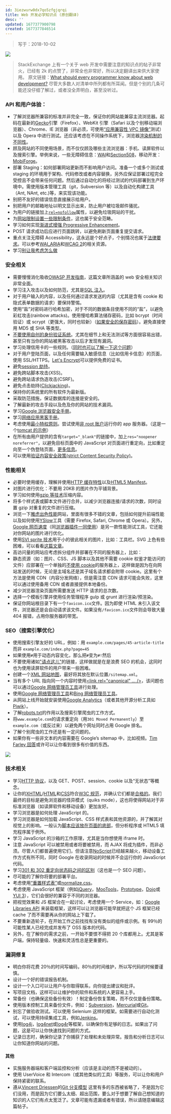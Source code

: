 ```yaml
---
id: 3iezwurw0dx7qo5zfgjqrqi
title: Web 开发必学知识点 (原创翻译)
desc: ''
updated: 1677377900798
created: 1677377846514
---
```


> 写于：2018-10-02

![](/assets/images/2023-02-26-10-18-05.png)

> StackExchange 上有一个关于 web 开发中需要注意的知识点的帖子非常火，已经有 2k 的点赞了，非常全也非常好，所以决定翻译出来供大家使用。
> 原文链接：[What should every programmer know about web development?](https://softwareengineering.stackexchange.com/questions/46716/what-technical-details-should-a-programmer-of-a-web-application-consider-before)
> 尽管大多数人对清单中所列都有所耳闻。但是个别的几条可能还没仔细了解过，或者没全弄明白，甚至没听过。

### API 和用户体验：

- 了解浏览器所兼容的标准并非完全一致，保证你的网站能兼容主流浏览器。起码在最新的[Gecko](https://en.wikipedia.org/wiki/Gecko_%28layout_engine%29)引擎（Firefox）、WebKit 引擎（Safari 以及个别移动端浏览器）、Chrome、IE 浏览器（非必须，可使用[“应用兼容性 VPC 镜像”](http://www.microsoft.com/Downloads/details.aspx?FamilyID=21eabb90-958f-4b64-b5f1-73d0a413c8ef&displaylang=en)测试）以及 Opera 中进行测试。还应该考虑在不同操作系统下，浏览器[渲染机制的不同性](http://www.browsershots.org/)。
- 顾及网站的不同使用场景，而不仅仅顾及哪些主流浏览器：手机、读屏软件以及搜索引擎。举例来说，一些无障碍信息：[WAI](http://www.w3.org/WAI/)和[Section508](http://www.section508.gov/)，移动开发：[MobiForge](http://mobiforge.com/)。
- 部署 Staging：如何部署网站更新而不影响用户访问。准备一个或多个测试或 staging 的环境用于架构、代码修改或者内容替换，另外应保证部署过程完全受控且不会带来任何问题。然后通过自动化的将经过测试的代码部署到生产环境中。需使用版本管理工具（git，Subversion 等）以及自动化构建工具（Ant, NAnt, etc.)等，来实现该功能。
- 别把不友好的错误信息直接展示给用户。
- 别把用户的邮箱地址以明文显示出来，防止用户被垃圾邮件骚扰。
- 为用户的链接加上[`rel=nofollow`](https://en.wikipedia.org/wiki/Nofollow)属性，以避免垃圾网站的干扰。
- 为[网站限制设置一些限制条件](http://www.codinghorror.com/blog/archives/001228.html)，这也属于安全范畴。
- 学习如何实现[渐进式增强 Progressive Enhancement](http://www.codinghorror.com/blog/archives/001228.html)。
- POST 请求成功后应进行页面跳转，以避免刷新页面重复提交请求。
- 重点关注无障碍 Accessibility，这永远是个好点子，个别情况也属于[法律要求](http://www.section508.gov/)。可以参考[WAI_ARIA](http://www.w3.org/WAI/intro/aria)和[WCAG 2](http://www.w3.org/TR/WCAG20/)的相关资源。
- 学习[别让我考虑怎么做](http://www.sensible.com/dmmt.html)

### 安全相关

- 需要慢慢消化吸收[OWASP 开发指南](http://www.owasp.org/index.php/Category:OWASP_Guide_Project)，这篇文章所涵盖的 web 安全相关知识非常全面。
- 学习注入攻击以及如何防范，尤其是[SQL 注入](http://en.wikipedia.org/wiki/SQL_injection)。
- 对于用户输入的内容，以及任何通过请求发送的内容（尤其是含有 cookie 和隐式表单数据的请求）要保持警惕。
- 使用“盐”对密码进行哈希加密，对于不同的数据条目使用不同的“盐”，以避免彩虹攻击(rainbow attacks)。使用慢哈希算法储存密码，比如 bcrypt（时间验证）或 scrypt（更强大，同时也较新）（[如果安全的保存密码](http://codahale.com/how-to-safely-store-a-password/)）。避免直接使用 MD5 或 SHA 等类型。
- [不要使用自创的身份验证系统](https://stackoverflow.com/questions/1581610/how-can-i-store-my-users-passwords-safely/1581919#1581919)。尤其在细节上和无法测试等方面很容易出错，甚至只有当你的网站被黑客攻击以后才发现有漏洞。
- 学习处理信用卡的一些规则。（[同时也可以了解一下这个问题](https://stackoverflow.com/questions/51094/payment-processors-what-do-i-need-to-know-if-i-want-to-accept-credit-cards-on-m)）
- 对于用户登陆页面，以及任何需要输入敏感信息（比如信用卡信息）的页面，使用 SSL/HTTPS。[Let's Encrypt](https://letsencrypt.org/)可以提供免费的证书。
- 避免[session 劫持](https://en.wikipedia.org/wiki/Session_hijacking#Prevention)。
- 避免跨站脚本攻击(XSS)。
- 避免跨站请求伪造攻击(CSRF)。
- 避免点击劫持([Clickjacking](https://en.wikipedia.org/wiki/Clickjacking))。
- 保持你的系统里的所有软件为最新版。
- 采取防范措施，保证数据库的连接是安全的。
- 了解最新的攻击手段以及危及你的网站的技术漏洞。
- 学习[Google 浏览器安全手册](https://code.google.com/archive/p/browsersec/)。
- 学习[网络应用黑客手册](http://amzn.com/0470170778)。
- 考虑使用[最小特权原则](https://en.wikipedia.org/wiki/Principle_of_least_privilege)。尝试使用[非 root 账户](https://security.stackexchange.com/questions/47576/do-simple-linux-servers-really-need-a-non-root-user-for-security-reasons)运行你的 app 服务器。（这是一个[tomcat 的示例](http://tomcat.apache.org/tomcat-8.0-doc/security-howto.html#Non-Tomcat_settings)）
- 在所有由用户提供的含有`target="_blank"`的链接中，加上`res="noopener noreferrer"`，以避免目标页面中的 JavaScript 对页面进行重定向，比如重定向至一个伪登陆页面，[更多信息](https://dev.to/phishing)。
- 可以使用[验证内容安全政策(strict Content Security Policy)](https://csp.withgoogle.com/docs/index.html)。

### 性能相关

- 必要时使用缓存，理解并使用[HTTP 缓存特性](http://www.mnot.net/cache_docs/)以及[HTML5 Manifest](http://www.w3.org/TR/2011/WD-html5-20110525/offline.html)。
- 对图片进行优化：不要用 20KB 的图片作为平铺背景。
- 学习如何使用[gzip 等技术](http://developer.yahoo.com/performance/rules.html#gzip)压缩内容。
- 将多个样式表或脚本文件进行合并，以减少浏览器连接/请求的次数，同时设置 gzip 对重复的文件进行压缩。
- 浏览一下[雅虎出色性能](http://developer.yahoo.com/performance/)网站，里面有很多不错的文章，包括如何提升前端性能以及如何使用[YSlow](http://developer.yahoo.com/yslow/)工具（需要 Firefox, Safari, Chrome 或 Opera）。另外，[Google 网页速度](https://developers.google.com/speed/docs/best-practices/rules_intro)（同[浏览器插件一同使用](https://developers.google.com/speed/pagespeed/insights_extensions)）是另一款性能测试工具，它还能对你网站的图片进行优化。
- 使用[SVI sprite 技术]()用于小的彼此相关的图片，比如：工具栏。SVG 上色有些困难，可以看看[这篇文章]()。
- 高访问量的网站应考虑拆分组件并部署在不同的服务器上，比如：
- 静态资源（如：图片、CSS、JS 脚本以及其他不需要 cookie 权鉴才能访问的文件）应部署在一个单独的[不使用 cookie](http://blog.stackoverflow.com/2009/08/a-few-speed-improvements/)的服务器上，这样做是因为在向网站发送的时候，无论是主域名还是其子域名请求都会附带 cookie。这里有个方法是使用 CDN（内容分发网络），但是需注意 CDN 请求可能会失败，这里可以通过使用备用 CDN 或者直接提供本地备份。
- 减少浏览器渲染页面所需要发送 HTTP 请求的总次数。
- 选择一个模板引擎并使用任务管理程序 gulp 或 grunt 进行渲染/预渲染。
- 保证你网站根目录下有一个`favicon.ico`文件。因为即使 HTML 未引入该文件，浏览器还是会自动请求该文件。如果没有`/favicon.ico`文件则会导致大量 404 报错，占用你服务器的带宽。

### SEO（搜索引擎优化）

- 使用搜索引擎友好的 URL，例如：用 `example.com/pages/45-article-title` 而非 `example.com/index.php?page=45`
- 如果使用`#`用于动态内容变化，那么把`#`变为`#!`然后
- 不要使用诸如["请点这儿"](https://ux.stackexchange.com/questions/12100/why-shouldnt-we-use-the-word-here-in-a-textlink)的链接，这样做就是在是浪费 SEO 的机会，这同时也为使用读屏软件的用户带来一些困难。
- 创建一个[XML 网站地图](http://www.sitemaps.org/)，最好将其放在默认位置`/sitemap.xml`。
- 当有多个 URL 指向同一个内容时使用[<link rel="canonical" ... />](http://googlewebmastercentral.blogspot.com/2009/02/specify-your-canonical.html)，该问题也可以通过[Google 网络管理员工具](http://www.google.com/webmasters/)进行处理。
- 使用[Google 网络管理员工具](http://www.google.com/webmasters/)和[Bing 网络管理员工具](http://www.bing.com/toolbox/webmaster)。
- 从网站上线开始就安装使用[Google Analytics](http://www.google.com/analytics/)（或者其他开源分析工具如[Piwik](http://piwik.org/)）。
- 了解[robots.txt](https://en.wikipedia.org/wiki/Robots_exclusion_standard)的作用以及搜索引擎爬虫的工作方式。
- 将`www.example.com`的请求重定向（用`301 Moved Permanently`）至`example.com`（或反过来）以避免两个网址同时占用 Google 排名。
- 了解个别爬虫的工作还是有一定问题的。
- 如果你有一些非文本的内容需要在 Google’s sitemap 中，比如视频。[Tim Farley 回答](https://stackoverflow.com/questions/72394/what-should-a-developer-know-before-building-a-public-web-site#167608)或许可以让你看到很多有价值的东西。

![](/assets/images/2023-02-26-10-18-18.png)

### 技术相关

- 学习[HTTP 协议](http://www.ietf.org/rfc/rfc2616.txt)，以及 GET、POST、session、cookie 以及“无状态”等概念。
- 让你的[XHTML](http://www.w3.org/TR/xhtml1/)/[HTML](http://www.w3.org/TR/REC-html40/)和[CSS](http://www.w3.org/TR/CSS2/)符合[W3C 规范](http://www.w3.org/TR/)，并确认它们都是[合格的](http://validator.w3.org/)。我们最终的目标是避免浏览器的怪异模式（quiks mode），这也将使得网站对于非标准浏览器（如读屏软件和移动设备）更加友好。
- 学习浏览器是如何处理 JavaScript 的。
- 学习浏览器是如何加载 JavaScript、CSS 样式表和其他资源的，并了解其对视觉上的影响。一般认为[脚本应该放在页面的底部](https://developer.yahoo.com/blogs/ydn/high-performance-sites-rule-6-move-scripts-bottom-7200.html)，但分析程序或 HTML5 填充程序属于例外。
- 学习 JavaScript 的沙箱的工作原理，尤其是当你想使用 iframe 时。
- 注意 JavaScript 可以被禁用或者将要被禁用，而 AJAX 将成为插件，而非必须。尽管人们都普遍使用它们，但请注意[NoScript](http://noscript.net/)已经越来越火，移动设备工作方式有所不同，同时 Google 在收录网站的时候并不会运行你的 JavaScript 代码。
- 学习[301 和 302 重定向状态码之间的区别](http://www.bigoakinc.com/blog/when-to-use-a-301-vs-302-redirect/)（这也是一个 SEO 问题）。
- 尽可能的了解你将要的部署平台。
- 考虑使用[“重置样式表”](https://stackoverflow.com/questions/11578819/css-reset-what-exactly-does-it-do)或[normalize.css](http://necolas.github.com/normalize.css/)。
- 考虑使用 JavaScript 框架（例如[jQuery]()，[MooTools](http://mootools.net/)，[Prototype](http://www.prototypejs.org/)，[Dojo](http://dojotoolkit.org/)或[YUI 3](http://developer.yahoo.com/yui/3/)），它们会很好的兼容于不同的浏览器。
- 把视觉效果和 JS 框架合在一起讨论，考虑使用一个 Service，如：[Google Libraries API](http://developers.google.com/speed/libraries/devguide) 来装载框架，这样可以让浏览器可能早就把这个 JS 框架已经 cache 了而不需要再从你的网站上下载了。
- 不要重新造轮子，在开始工作之前找找有没有类似的组件或示例。有 99％的可能性某人已经完成并发布了 OSS 版本的代码。
- 另外，在了解你的需求之前，一开始不要恨不得把 20 个库都用上。尤其是客户端，保持轻量级、快速和灵活性总是更重要的。

### 漏洞修复

- 明白你将花费 20％的时间写编码，80％的时间维护，所以写代码的时候要谨慎。
- 设计一个好的错误报告机制。
- 设计一个入口可以让用户与你取得联系，向你提出建议和批评。
- 写项目文档，这样可以让维护你的软件和系统的人更容易上手。
- 常备份（也确保这些备份有效）！制定备份恢复策略，而不仅仅是备份策略。
- 使用版本控制工具来备份文件，例如：[Subversion](http://subversion.apache.org/)，[Mercurial](http://mercurial.selenic.com/)或[Git](http://git-scm.org/)。
- 别忘了做验收测试。可以使用 Selenium 这样的框架。如需要进行自动化测试，可以使用持续集成工具，例如[Jenkins](http://jenkins-ci.org/)。
- 使用[log4j](http://logging.apache.org/log4j/)，[log4net](http://logging.apache.org/log4net/)或[log4r](http://log4r.rubyforge.org/)等框架，以确保你有足够的日志。如果出了问题，这是可以让你快速找到问题的方式。
- 记录日志时，确保你记录了你捕获了处理和未处理异常。报告和分析日志可以让你知道你网站的问题。

#### 其他

- 实施服务器端和客户端监控和分析（应该是主动的而不是被动的）。
- 使用 UserVoice 和 Intercom（或其他类似的工具）等服务，可以让你和用户保持紧密的联系。
- 遵从[Vincent Driessen](http://nvie.com/about/)的[Git 分支模型](http://nvie.com/posts/a-successful-git-branching-model/)
  这里有多的东西被省略了，不是因为它们没用，而是因为它们要么太细、超出范围，要么对于想要了解自己想知道的知识的人它们有点太宽泛了。文章可能有遗漏或者有错误，所以请随意编辑这篇帖子。

